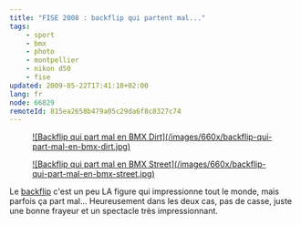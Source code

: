 ```yaml
---
title: "FISE 2008 : backflip qui partent mal..."
tags:
    - sport
    - bmx
    - photo
    - montpellier
    - nikon d50
    - fise
updated: 2009-05-22T17:41:10+02:00
lang: fr
node: 66829
remoteId: 815ea2658b479a05c29da6f8c8327c74
---
```

<figure class="object-center"><a href="/images/backflip-qui-part-mal-en-bmx-dirt.jpg">![Backflip qui part mal en BMX Dirt](/images/660x/backflip-qui-part-mal-en-bmx-dirt.jpg)
</a></figure>

<figure class="object-center"><a href="/images/backflip-qui-part-mal-en-bmx-street.jpg">![Backflip qui part mal en BMX Street](/images/660x/backflip-qui-part-mal-en-bmx-street.jpg)
</a></figure>


Le [backflip](http://photos.pwet.fr/villes-et-departements/herault-34/montpellier/alessandro-barbero-en-plein-back-flip/) c'est un peu LA figure qui impressionne tout le monde, mais parfois ça part mal... Heureusement dans les deux cas, pas de casse, juste une bonne frayeur et un spectacle très impressionnant.

